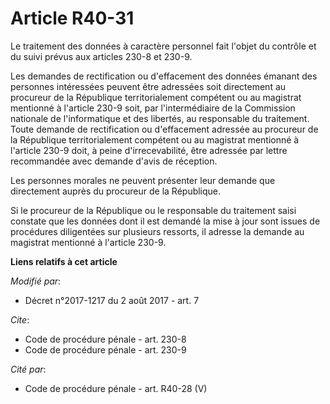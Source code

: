 # Article R40-31

Le traitement des données à caractère personnel fait l'objet du contrôle et du suivi prévus aux articles 230-8 et 230-9. 

Les demandes de rectification ou d'effacement des données émanant des personnes intéressées peuvent être adressées soit
directement au procureur de la République territorialement compétent ou au magistrat mentionné à l'article 230-9 soit, par
l'intermédiaire de la Commission nationale de l'informatique et des libertés, au responsable du traitement. Toute demande de
rectification ou d'effacement adressée au procureur de la République territorialement compétent ou au magistrat mentionné à
l'article 230-9 doit, à peine d'irrecevabilité, être adressée par lettre recommandée avec demande d'avis de réception. 

Les personnes morales ne peuvent présenter leur demande que directement auprès du procureur de la République. 

Si le procureur de la République ou le responsable du traitement saisi constate que les données dont il est demandé la mise à
jour sont issues de procédures diligentées sur plusieurs ressorts, il adresse la demande au magistrat mentionné à l'article
230-9.

**Liens relatifs à cet article**

_Modifié par_:

  - Décret n°2017-1217 du 2 août 2017 - art. 7

_Cite_:

  - Code de procédure pénale - art. 230-8
  - Code de procédure pénale - art. 230-9

_Cité par_:

  - Code de procédure pénale - art. R40-28 (V)

